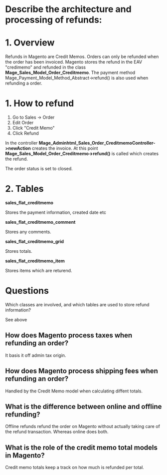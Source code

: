 # Describe the architecture and processing of refunds:

# 1. Overview

Refunds in Magento are Credit Memos. Orders can only be refunded when the order has been invoiced.
Magento stores the refund in the EAV "credimemo" and refunded in the class **Mage_Sales_Model_Order_Creditmemo**.
The payment method Mage_Payment_Model_Method_Abstract->refund() is also used when refunding a order.


# 1. How to refund

1. Go to Sales -> Order
2. Edit Order
3. Click "Credit Memo"
4. Click Refund

In the controller **Mage_Adminhtml_Sales_Order_CreditmemoController->newAction** creates the invoice.
At this point **Mage_Sales_Model_Order_Creditmemo->refund()** is called which creates the refund.

The order status is set to closed.


# 2. Tables

**sales_flat_creditmemo**

Stores the payment information, created date etc

**sales_flat_creditmemo_comment**

Stores any comments.

**sales_flat_creditmemo_grid**

Stores totals.

**sales_flat_creditmemo_item**

Stores items which are returend.

# Questions

Which classes are involved, and which tables are used to store refund information?

See above


## How does Magento process taxes when refunding an order?

It basis it off admin tax origin.

## How does Magento process shipping fees when refunding an order?

Handled by the Credit Memo model when calculating diffent totals.

## What is the difference between online and offline refunding?

Offline refunds refund the order on Magento without actually taking care of the refund transaction. Whereas online does both.

## What is the role of the credit memo total models in Magento?

Credit memo totals keep a track on how much is refunded per total.
